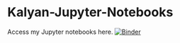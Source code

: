 # Kalyan-Jupyter-Notebooks

Access my Jupyter notebooks here.
[![Binder](https://mybinder.org/badge_logo.svg)](https://mybinder.org/v2/gh/talktokalyan/Kalyan-Jupyter-Notebooks/main)
